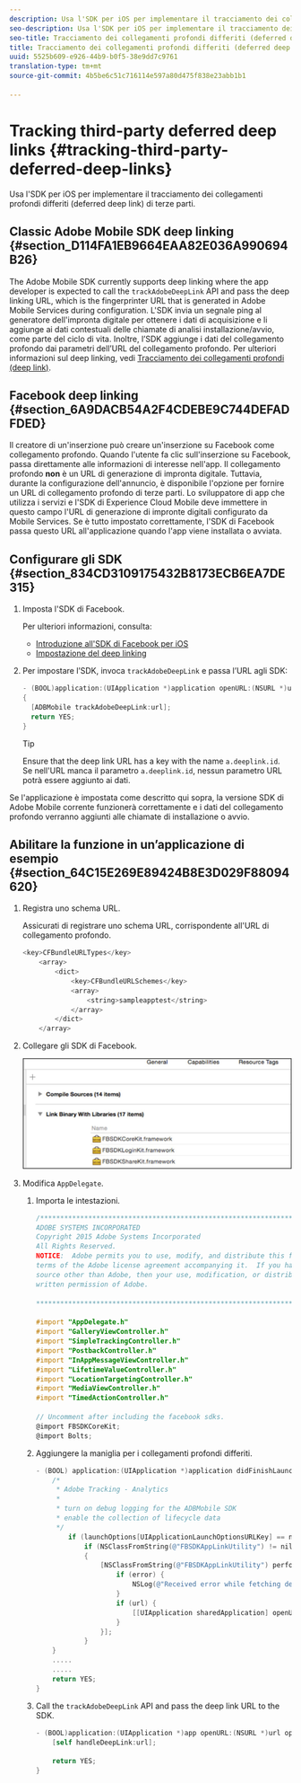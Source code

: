 ```yaml
---
description: Usa l'SDK per iOS per implementare il tracciamento dei collegamenti profondi differiti (deferred deep link) di terze parti.
seo-description: Usa l'SDK per iOS per implementare il tracciamento dei collegamenti profondi differiti (deferred deep link) di terze parti.
seo-title: Tracciamento dei collegamenti profondi differiti (deferred deep link) di terze parti
title: Tracciamento dei collegamenti profondi differiti (deferred deep link) di terze parti
uuid: 5525b609-e926-44b9-b0f5-38e9dd7c9761
translation-type: tm+mt
source-git-commit: 4b5be6c51c716114e597a80d475f838e23abb1b1

---
```



# Tracking third-party deferred deep links {#tracking-third-party-deferred-deep-links}

Usa l'SDK per iOS per implementare il tracciamento dei collegamenti profondi differiti (deferred deep link) di terze parti.

## Classic Adobe Mobile SDK deep linking {#section_D114FA1EB9664EAA82E036A990694B26}

The Adobe Mobile SDK currently supports deep linking where the app developer is expected to call the `trackAdobeDeepLink` API and pass the deep linking URL, which is the fingerprinter URL that is generated in Adobe Mobile Services during configuration. L'SDK invia un segnale ping al generatore dell'impronta digitale per ottenere i dati di acquisizione e li aggiunge ai dati contestuali delle chiamate di analisi installazione/avvio, come parte del ciclo di vita. Inoltre, l’SDK aggiunge i dati del collegamento profondo dai parametri dell’URL del collegamento profondo. Per ulteriori informazioni sul deep linking, vedi [Tracciamento dei collegamenti profondi (deep link)](/help/ios/acquisition-main/tracking-deep-links/tracking-deep-links.md).

## Facebook deep linking {#section_6A9DACB54A2F4CDEBE9C744DEFADFDED}

Il creatore di un'inserzione può creare un'inserzione su Facebook come collegamento profondo. Quando l'utente fa clic sull'inserzione su Facebook, passa direttamente alle informazioni di interesse nell'app. Il collegamento profondo **non** è un URL di generazione di impronta digitale. Tuttavia, durante la configurazione dell'annuncio, è disponibile l'opzione per fornire un URL di collegamento profondo di terze parti. Lo sviluppatore di app che utilizza i servizi e l'SDK di Experience Cloud Mobile deve immettere in questo campo l'URL di generazione di impronte digitali configurato da Mobile Services. Se è tutto impostato correttamente, l'SDK di Facebook passa questo URL all'applicazione quando l'app viene installata o avviata.

## Configurare gli SDK  {#section_834CD3109175432B8173ECB6EA7DE315}

1. Imposta l'SDK di Facebook.

   Per ulteriori informazioni, consulta:

   * [Introduzione all'SDK di Facebook per iOS](https://developers.facebook.com/docs/ios/getting-started)
   * [Impostazione del deep linking](https://developers.facebook.com/docs/app-ads/deep-linking#os)

1. Per impostare l’SDK, invoca `trackAdobeDeepLink` e passa l’URL agli SDK:

   ```objective-c
   - (BOOL)application:(UIApplication *)application openURL:(NSURL *)url sourceApplication:(NSString *)sourceApplication annotation:(id)annotation 
   { 
     [ADBMobile trackAdobeDeepLink:url]; 
     return YES; 
   }
   ```

   >[!TIP]
   >
   >Ensure that the deep link URL has a key with the name `a.deeplink.id`. Se nell'URL manca il parametro `a.deeplink.id`, nessun parametro URL potrà essere aggiunto ai dati.

Se l'applicazione è impostata come descritto qui sopra, la versione SDK di Adobe Mobile corrente funzionerà correttamente e i dati del collegamento profondo verranno aggiunti alle chiamate di installazione o avvio.

## Abilitare la funzione in un’applicazione di esempio {#section_64C15E269E89424B8E3D029F88094620}

1. Registra uno schema URL. 

   Assicurati di registrare uno schema URL, corrispondente all'URL di collegamento profondo.

   ```objective-c
   <key>CFBundleURLTypes</key> 
       <array> 
           <dict> 
               <key>CFBundleURLSchemes</key> 
               <array> 
                   <string>sampleapptest</string> 
               </array> 
           </dict> 
       </array>
   ```

1. Collegare gli SDK di Facebook.

   ![Risorse Facebook](assets/link-fb-sdk.jpg)

1. Modifica `AppDelegate`.

   1. Importa le intestazioni.

      ```objective-c
      /************************************************************************* 
      ADOBE SYSTEMS INCORPORATED 
      Copyright 2015 Adobe Systems Incorporated 
      All Rights Reserved. 
      NOTICE:  Adobe permits you to use, modify, and distribute this file in accordance with the 
      terms of the Adobe license agreement accompanying it.  If you have received this file from a 
      source other than Adobe, then your use, modification, or distribution of it requires the prior 
      written permission of Adobe. 
      
      **************************************************************************/ 
      
      #import "AppDelegate.h" 
      #import "GalleryViewController.h" 
      #import "SimpleTrackingController.h" 
      #import "PostbackController.h" 
      #import "InAppMessageViewController.h" 
      #import "LifetimeValueController.h" 
      #import "LocationTargetingController.h" 
      #import "MediaViewController.h" 
      #import "TimedActionController.h"
      
      // Uncomment after including the facebook sdks. 
      @import FBSDKCoreKit; 
      @import Bolts;
      ```

   1. Aggiungere la maniglia per i collegamenti profondi differiti.

      ```objective-c
      - (BOOL) application:(UIApplication *)application didFinishLaunchingWithOptions:(NSDictionary *)launchOptions { 
          /* 
           * Adobe Tracking - Analytics 
           * 
           * turn on debug logging for the ADBMobile SDK 
           * enable the collection of lifecycle data 
           */ 
              if (launchOptions[UIApplicationLaunchOptionsURLKey] == nil) { 
                  if (NSClassFromString(@"FBSDKAppLinkUtility") != nil) 
                  { 
                      [NSClassFromString(@"FBSDKAppLinkUtility") performSelector:@selector(fetchDeferredAppLink:) withObject:^(NSURL *url, NSError *error) { 
                          if (error) { 
                              NSLog(@"Received error while fetching deferred app link %@", error); 
                          } 
                          if (url) { 
                              [[UIApplication sharedApplication] openURL:url]; 
                          } 
                      }]; 
                  } 
          } 
          ..... 
          ..... 
          return YES; 
      }
      ```

   1. Call the `trackAdobeDeepLink` API and pass the deep link URL to the SDK.

      ```objective-c
      - (BOOL)application:(UIApplication *)app openURL:(NSURL *)url options:(NSDictionary<NSString *, id> *)options { 
          [self handleDeepLink:url]; 
      
          return YES; 
      }
      ```

